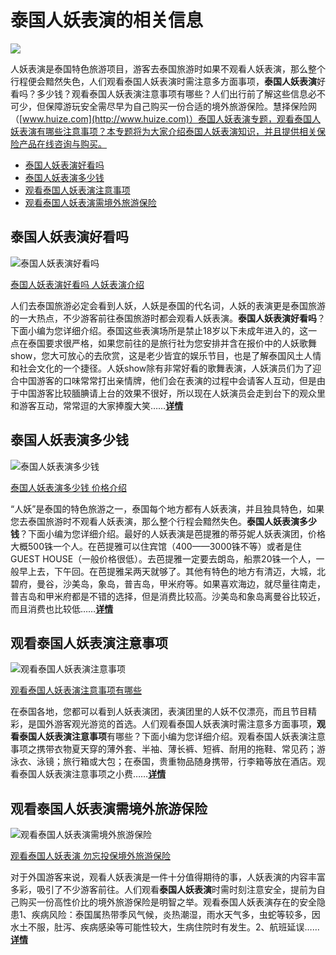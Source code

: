 # 泰国人妖表演的相关信息

![](//img.huizecdn.com/hz/legacy/special/ZB_guanjianci/dd-b.jpg)

人妖表演是泰国特色旅游项目，游客去泰国旅游时如果不观看人妖表演，那么整个行程便会黯然失色，人们观看泰国人妖表演时需注意多方面事项，**泰国人妖表演**好看吗？多少钱？观看泰国人妖表演注意事项有哪些？人们出行前了解这些信息必不可少，但保障游玩安全需尽早为自己购买一份合适的境外旅游保险。慧择保险网（[www.huize.com](http://www.huize.com)）泰国人妖表演专题，观看泰国人妖表演有哪些注意事项？本专题将为大家介绍泰国人妖表演知识，并且提供相关保险产品在线咨询与购买。

-   [泰国人妖表演好看吗](#a0)
-   [泰国人妖表演多少钱](#a1)
-   [观看泰国人妖表演注意事项](#a2)
-   [观看泰国人妖表演需境外旅游保险](#a3)

## 泰国人妖表演好看吗

![泰国人妖表演好看吗](https://img1.huizecdn.com/1638963127672-wKgls1o_UVmAFLe-AAB8b3SzumE611.jpg?x-oss-process=image/resize,m_lfit,w_950)

[泰国人妖表演好看吗 人妖表演介绍](http://xuexi.huize.com/study/detal-161831.html)

人们去泰国旅游必定会看到人妖，人妖是泰国的代名词，人妖的表演更是泰国旅游的一大热点，不少游客前往泰国旅游时都会观看人妖表演。**泰国人妖表演好看吗**？下面小编为您详细介绍。泰国这些表演场所是禁止18岁以下未成年进入的，这一点在泰国要求很严格，如果您前往的是旅行社为您安排并含在报价中的人妖歌舞show，您大可放心的去欣赏，这是老少皆宜的娱乐节目，也是了解泰国风土人情和社会文化的一个捷径。人妖show除有非常好看的歌舞表演，人妖演员们为了迎合中国游客的口味常常打出亲情牌，他们会在表演的过程中会请客人互动，但是由于中国游客比较腼腆请上台的效果不很好，所以现在人妖演员会走到台下的观众里和游客互动，常常逗的大家捧腹大笑……[**详情**](http://xuexi.huize.com/study/detal-161831.html)

## 泰国人妖表演多少钱

![泰国人妖表演多少钱](https://img1.huizecdn.com/1638963127553-wKgls1o_UV2AMBe2AAB9r3PY2JU161.jpg?x-oss-process=image/resize,m_lfit,w_950)

[泰国人妖表演多少钱 价格介绍](http://xuexi.huize.com/study/detal-161837.html)

“人妖”是泰国的特色旅游之一，泰国每个地方都有人妖表演，并且独具特色，如果您去泰国旅游时不观看人妖表演，那么整个行程会黯然失色。**泰国人妖表演多少钱**？下面小编为您详细介绍。最好的人妖表演是芭提雅的蒂芬妮人妖表演团，价格大概500铢一个人。在芭提雅可以住宾馆（400——3000铢不等）或者是住GUEST HOUSE（一般价格很低）。去芭提雅一定要去朗岛，船票20铢一个人，一般早上去，下午回。在芭提雅呆两天就够了。其他有特色的地方有清迈，大城，北碧府，曼谷，沙美岛，象岛，普吉岛，甲米府等。如果喜欢海边，就尽量往南走，普吉岛和甲米府都是不错的选择，但是消费比较高。沙美岛和象岛离曼谷比较近，而且消费也比较低……[**详情**](http://xuexi.huize.com/study/detal-161837.html)

## 观看泰国人妖表演注意事项

![观看泰国人妖表演注意事项](https://img1.huizecdn.com/1638963127727-wKgls1o_UWGAW8uMAABtw2__CZA328.jpg?x-oss-process=image/resize,m_lfit,w_950)

[观看泰国人妖表演注意事项有哪些](http://xuexi.huize.com/study/detal-161847.html)

在泰国各地，您都可以看到人妖表演团，表演团里的人妖不仅漂亮，而且节目精彩，是国外游客观光游览的首选。人们观看泰国人妖表演时需注意多方面事项，**观看泰国人妖表演注意事项**有哪些？下面小编为您详细介绍。观看泰国人妖表演注意事项之携带衣物夏天穿的薄外套、半袖、薄长裤、短裤、耐用的拖鞋、常见药；游泳衣、泳镜；旅行箱或大包；在泰国，贵重物品随身携带，行李箱等放在酒店。观看泰国人妖表演注意事项之小费……[**详情**](http://xuexi.huize.com/study/detal-161847.html)

## 观看泰国人妖表演需境外旅游保险

![观看泰国人妖表演需境外旅游保险](https://img1.huizecdn.com/1638963127617-wKgls1o_UWaAOtssAABUxVqga2U224.jpg?x-oss-process=image/resize,m_lfit,w_950)

[观看泰国人妖表演 勿忘投保境外旅游保险](http://xuexi.huize.com/study/detal-161856.html)

对于外国游客来说，观看人妖表演是一件十分值得期待的事，人妖表演的内容丰富多彩，吸引了不少游客前往。人们观看**泰国人妖表演**时需时刻注意安全，提前为自己购买一份高性价比的境外旅游保险是明智之举。观看泰国人妖表演存在的安全隐患1、疾病风险：泰国属热带季风气候，炎热潮湿，雨水天气多，虫蛇等较多，因水土不服，肚泻、疾病感染等可能性较大，生病住院时有发生。2、航班延误……[**详情**](http://xuexi.huize.com/study/detal-161856.html)